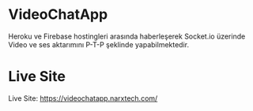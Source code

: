 # VideoChatApp
Heroku ve Firebase hostingleri arasında haberleşerek Socket.io üzerinde Video ve ses aktarımını P-T-P şeklinde yapabilmektedir.
# Live Site
Live Site: https://videochatapp.narxtech.com/
